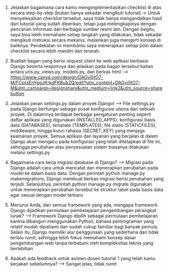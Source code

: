 1) Jelaskan bagaimana cara kamu mengimplementasikan checklist di atas secara step-by-step (bukan hanya sekadar mengikuti tutorial)
-> Untuk menyelesaikan checklist tersebut, saya tidak hanya mengandalkan hasil dari tutorial yang sudah diberikan, tetapi juga melengkapinya dengan pencarian informasi dari berbagai sumber resmi lain. Dengan begitu, saya bisa lebih memahami setiap langkah yang dilakukan, tidak sekadar mengikuti instruksi secara mekanis, melainkan juga mengerti konsep di baliknya. Pendekatan ini membantu saya menerapkan setiap poin dalam checklist secara lebih mandiri dan terarah.

2) Buatlah bagan yang berisi request client ke web aplikasi berbasis Django beserta responnya dan jelaskan pada bagan tersebut kaitan antara urls.py, views.py, models.py, dan berkas html
--> https://www.canva.com/design/DAGyi5tO7-M/FCptzEnYggJKrkdFKBubZQ/edit?utm_content=DAGyi5tO7-M&utm_campaign=designshare&utm_medium=link2&utm_source=sharebutton

3) Jelaskan peran settings.py dalam proyek Django!
--> File settings.py pada Django berfungsi sebagai pusat konfigurasi utama dari sebuah proyek. Di dalamnya terdapat berbagai pengaturan penting seperti daftar aplikasi yang digunakan (INSTALLED_APPS), konfigurasi basis data (DATABASES), template (TEMPLATES), file statis (STATICFILES), middleware, hingga kunci rahasia (SECRET_KEY) yang menjaga keamanan proyek. Semua aplikasi dan layanan yang berjalan di dalam Django akan mengacu pada konfigurasi yang telah ditetapkan di file ini, sehingga perubahan atau penyesuaian sistem biasanya dilakukan melalui settings.py

4) Bagaimana cara kerja migrasi database di Django?
--> Migrasi pada Django adalah cara untuk mencatat dan menerapkan perubahan pada model ke dalam basis data. Dengan perintah python manage.py makemigrations, Django membuat berkas migrasi berisi perubahan yang terjadi. Selanjutnya, perintah python manage.py migrate digunakan untuk menerapkan perubahan tersebut ke struktur tabel pada basis data agar sesuai dengan model terbaru

5) Menurut Anda, dari semua framework yang ada, mengapa framework Django dijadikan permulaan pembelajaran pengembangan perangkat lunak?
--> Framework Django dipilih sebagai permulaan pembelajaran karena dibangun menggunakan Python, bahasa pemrograman yang relatif mudah dipahami dan sudah cukup familiar bagi banyak pemula. Selain itu, Django memiliki alur penggunaan yang sederhana dan tidak terlalu rumit, sehingga lebih fokus memahami konsep dasar pengembangan web tanpa terbebani oleh kompleksitas teknis yang berlebihan

6) Apakah ada feedback untuk asisten dosen tutorial 1 yang telah kamu kerjakan sebelumnya?
--> Sangat jelas, tidak rumit